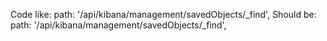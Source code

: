 Code like:
path: '/api/kibana/management/savedObjects/_find',
Should be:
path: '/api/kibana/management/savedObjects/_find',